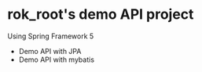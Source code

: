 # rok_root's demo API project
 Using Spring Framework 5
 - Demo API with JPA
 - Demo API with mybatis